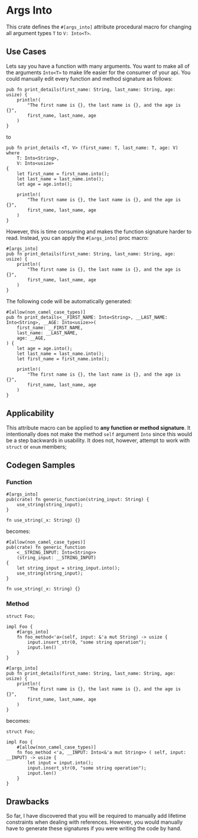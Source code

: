 # Args Into

This crate defines the `#[args_into]` attribute procedural macro for changing all argument types 
`T` to `V: Into<T>`.


## Use Cases

Lets say you have a function with many arguments. You want to make all of the arguments `Into<T>`
to make life easier for the consumer of your api. You could manually edit every function and 
method signature as follows:

```
pub fn print_details(first_name: String, last_name: String, age: usize) {
    println!(
        "The first name is {}, the last name is {}, and the age is {}",
        first_name, last_name, age
    )
}
```

to

```
pub fn print_details <T, V> (first_name: T, last_name: T, age: V) 
where
	T: Into<String>,
	V: Into<usize>
{
	let first_name = first_name.into();
	let last_name = last_name.into();
	let age = age.into();

    println!(
        "The first name is {}, the last name is {}, and the age is {}",
        first_name, last_name, age
    )
}
```

However, this is time consuming and makes the function signature harder to read. Instead, you 
can apply the `#[args_into]` proc macro:


```
#[args_into]
pub fn print_details(first_name: String, last_name: String, age: usize) {
    println!(
        "The first name is {}, the last name is {}, and the age is {}",
        first_name, last_name, age
    )
}
```

The following code will be automatically generated:

```
#[allow(non_camel_case_types)]
pub fn print_details<__FIRST_NAME: Into<String>, __LAST_NAME: Into<String>, __AGE: Into<usize>>(
    first_name: __FIRST_NAME,
    last_name: __LAST_NAME,
    age: __AGE,
) {
    let age = age.into();
    let last_name = last_name.into();
    let first_name = first_name.into();

    println!(
        "The first name is {}, the last name is {}, and the age is {}",
        first_name, last_name, age
    )
}
```

## Applicability

This attribute macro can be applied to **any function or method signature**. It intentionally does not
make the method `self` argument `Into` since this would be a step backwards in usability. It does
not, however, attempt to work with `struct` or `enum` members;

## Codegen Samples


### Function
```
#[args_into]
pub(crate) fn generic_function(string_input: String) {
    use_string(string_input);
}

fn use_string(_x: String) {}
```

becomes:

```
#[allow(non_camel_case_types)]
pub(crate) fn generic_function
    <__STRING_INPUT: Into<String>>
    (string_input: __STRING_INPUT) 
{
    let string_input = string_input.into();
    use_string(string_input);
}

fn use_string(_x: String) {}
```



### Method
```
struct Foo;

impl Foo {
    #[args_into]
    fn foo_method<'a>(self, input: &'a mut String) -> usize {
        input.insert_str(0, "some string operation");
        input.len()
    }
}

#[args_into]
pub fn print_details(first_name: String, last_name: String, age: usize) {
    println!(
        "The first name is {}, the last name is {}, and the age is {}",
        first_name, last_name, age
    )
}
```

becomes:

```
struct Foo;

impl Foo {
    #[allow(non_camel_case_types)]
    fn foo_method <'a, __INPUT: Into<&'a mut String>> ( self, input: __INPUT) -> usize {
        let input = input.into();
        input.insert_str(0, "some string operation");
        input.len()
    }
}
```

## Drawbacks
So far, I have discovered that you will be required to manually add lifetime constraints
when dealing with references. However, you would manually have to generate these signatures
if you were writing the code by hand.
